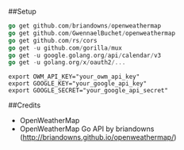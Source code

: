 ##Setup
```go
go get github.com/briandowns/openweathermap
go get github.com/GwennaelBuchet/openweathermap
go get github.com/rs/cors
go get -u github.com/gorilla/mux
go get -u google.golang.org/api/calendar/v3
go get -u golang.org/x/oauth2/...
```

```shell
export OWM_API_KEY="your_owm_api_key"
export GOOGLE_KEY="your_google_api_key"
export GOOGLE_SECRET="your_google_api_secret"
```

##Credits
 - OpenWeatherMap
 - OpenWeatherMap Go API by briandowns (http://briandowns.github.io/openweathermap/)